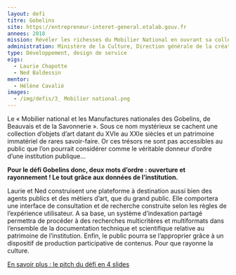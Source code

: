 ```yaml
---
layout: defi
titre: Gobelins
site: https://entrepreneur-interet-general.etalab.gouv.fr
annees: 2018
mission: Révéler les richesses du Mobilier National en ouvrant sa collection au public
administration: Ministère de la Culture, Direction générale de la création artistique, Service du Mobilier National
type: Développement, design de service
eigs:
  - Laurie Chapotte
  - Ned Baldessin
mentor:
  - Hélène Cavalié
images:
  - /img/defis/3_ Mobilier national.png
---
```


Le « Mobilier national et les Manufactures nationales des Gobelins, de
Beauvais et de la Savonnerie ». Sous ce nom mystérieux se cachent une
collection d’objets d’art datant du XVIe au XXIe siècles et un
patrimoine immatériel de rares savoir-faire. Or ces trésors ne sont
pas accessibles au public que l’on pourrait considérer comme le
véritable donneur d’ordre d’une institution publique…

**Pour le défi Gobelins donc, deux mots d’ordre : ouverture et
rayonnement ! Le tout grâce aux données de l’institution.**

Laurie et Ned construisent une plateforme à destination aussi bien des
agents publics et des métiers d’art, que du grand public.  Elle
comportera une interface de consultation et de recherche construite
selon les règles de l’expérience utilisateur. A sa base, un système
d’indexation partagé permettra de procéder à des recherches
multicritères et multiformats dans l’ensemble de la documentation
technique et scientifique relative au patrimoine de
l’institution. Enfin, le public pourra se l’approprier grâce à un
dispositif de production participative de contenus. Pour que rayonne
la culture.

[En savoir plus : le pitch du défi en 4 slides](https://www.slideshare.net/Etalab/eig-promo-2-prsentation-du-dfi-gobelins/1)
